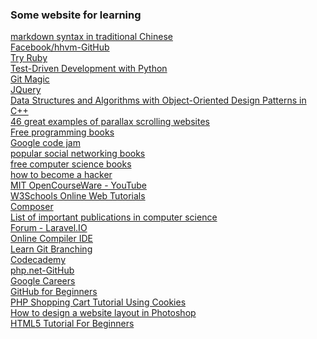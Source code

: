<h3>Some website for learning</h3>
<a href="https://github.com/othree/markdown-syntax-zhtw">markdown syntax in traditional Chinese</a><br/>
<a href="https://github.com/facebook/hhvm">Facebook/hhvm-GitHub</a><br/>
<a href="http://tryruby.org/levels/1/challenges/1">Try Ruby</a><br/>
<a href="http://chimera.labs.oreilly.com/books/1234000000754/pr01.html">Test-Driven Development with Python</a><br/>
<a href="http://www-cs-students.stanford.edu/~blynn/gitmagic/">Git Magic</a><br/>
<a href="http://jquery.com/">JQuery</a><br/>
<a href="http://www.brpreiss.com/books/opus4/html/book.html">Data Structures and Algorithms
with Object-Oriented Design Patterns in C++</a><br/>
<a href="http://www.creativebloq.com/web-design/parallax-scrolling-1131762">46 great examples of parallax scrolling websites</a><br/>
<a href="https://github.com/vhf/free-programming-books/blob/master/free-programming-books.md">Free programming books</a><br/>
<a href="https://code.google.com/codejam/contests.html">Google code jam</a><br/>
<a href="http://www.goodreads.com/shelf/show/social-networking">popular social networking books</a><br/>
<a href="http://freecomputerbooks.com/compscCategory.html">free computer science books</a><br/>
<a href="http://www.catb.org/esr/faqs/hacker-howto.html#why_this">how to become a hacker</a><br/>
<a href="https://www.youtube.com/channel/UCEBb1b_L6zDS3xTUrIALZOw">MIT OpenCourseWare - YouTube</a><br/>
<a href="http://www.w3schools.com/">W3Schools Online Web Tutorials</a><br/>
<a href="https://getcomposer.org/doc/00-intro.md#dependency-management">Composer</a><br/>
<a href="http://en.wikipedia.org/wiki/List_of_important_publications_in_computer_science">List of important publications in computer science</a><br/>
<a href="http://laravel.io/forum">Forum - Laravel.IO</a><br/>
<a href="http://ideone.com/">Online Compiler IDE</a><br/>
<a href="http://pcottle.github.io/learnGitBranching/">Learn Git Branching</a><br/>
<a href="http://www.codecademy.com/">Codecademy</a><br/>
<a href="https://github.com/php">php.net-GitHub</a><br/>
<a href="http://www.google.com/about/careers/">Google Careers</a><br/>
<a href="http://readwrite.com/2013/09/30/understanding-github-a-journey-for-beginners-part-1">GitHub for Beginners</a><br/>
<a href="http://www.codeofaninja.com/2014/09/php-shopping-cart-tutorial-using-cookies.html">PHP Shopping Cart Tutorial Using Cookies</a><br/>
<a href="http://www.entheosweb.com/photoshop/layout.asp">How to design a website layout in Photoshop</a><br/>
<a href="http://www.html5tutorial4u.com/">HTML5 Tutorial For Beginners</a><br/>
<a href=""></a>
<a href=""></a>
<a href=""></a>
<a href=""></a>
<a href=""></a>
<a href=""></a>
<a href=""></a>
<a href=""></a>
